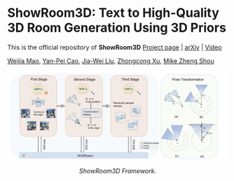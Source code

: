 # ShowRoom3D: Text to High-Quality 3D Room Generation Using 3D Priors

This is the official repository of **ShowRoom3D** [Project page](https://showroom3d.github.io/) | [arXiv](https://arxiv.org/abs/2312.13324) | [Video](https://www.youtube.com/watch?v=jenWb09pW4s)

 [Weijia Mao](https://scholar.google.com/citations?view_op=list_works&hl=zh-CN&user=S7bGBmkyNtEC), [Yan-Pei Cao](https://yanpei.me), [Jia-Wei Liu](https://jia-wei-liu.github.io/), [Zhongcong Xu](https://scholar.google.com/citations?user=-4iADzMAAAAJ&hl=en), [Mike Zheng Shou](https://sites.google.com/view/showlab)


<p align="center">
<img src="pipeline_trans.png" width="1080px"/>  
<br>
<em>ShowRoom3D Framework.</em>
</p>
